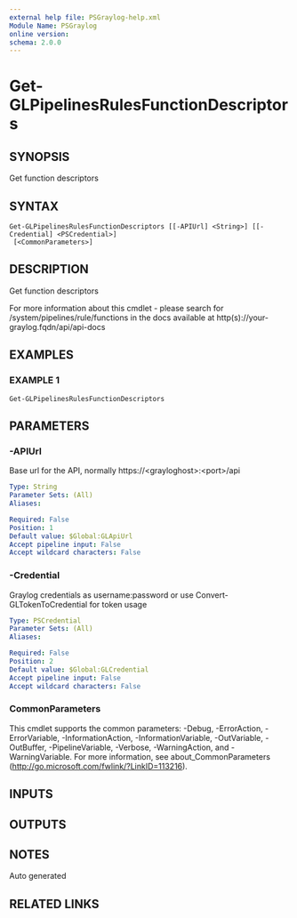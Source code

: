 ```yaml
---
external help file: PSGraylog-help.xml
Module Name: PSGraylog
online version:
schema: 2.0.0
---
```


# Get-GLPipelinesRulesFunctionDescriptors

## SYNOPSIS
Get function descriptors

## SYNTAX

```
Get-GLPipelinesRulesFunctionDescriptors [[-APIUrl] <String>] [[-Credential] <PSCredential>]
 [<CommonParameters>]
```

## DESCRIPTION
Get function descriptors


For more information about this cmdlet - please search for /system/pipelines/rule/functions in the docs available at http(s)://your-graylog.fqdn/api/api-docs

## EXAMPLES

### EXAMPLE 1
```
Get-GLPipelinesRulesFunctionDescriptors
```

## PARAMETERS

### -APIUrl
Base url for the API, normally https://\<grayloghost\>:\<port\>/api

```yaml
Type: String
Parameter Sets: (All)
Aliases:

Required: False
Position: 1
Default value: $Global:GLApiUrl
Accept pipeline input: False
Accept wildcard characters: False
```

### -Credential
Graylog credentials as username:password or use Convert-GLTokenToCredential for token usage

```yaml
Type: PSCredential
Parameter Sets: (All)
Aliases:

Required: False
Position: 2
Default value: $Global:GLCredential
Accept pipeline input: False
Accept wildcard characters: False
```

### CommonParameters
This cmdlet supports the common parameters: -Debug, -ErrorAction, -ErrorVariable, -InformationAction, -InformationVariable, -OutVariable, -OutBuffer, -PipelineVariable, -Verbose, -WarningAction, and -WarningVariable. For more information, see about_CommonParameters (http://go.microsoft.com/fwlink/?LinkID=113216).

## INPUTS

## OUTPUTS

## NOTES
Auto generated

## RELATED LINKS
